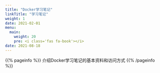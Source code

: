 ```yaml
---
title: "Docker学习笔记"
linkTitle: "学习笔记"
weight: 1
date: 2021-02-01
menu:
  main:
    weight: 20
    pre: <i class='fas fa-book'></i>
date: 2021-08-18
---
```


{{% pageinfo %}}
介绍Docker学习笔记的基本资料和访问方式
{{% /pageinfo %}}




